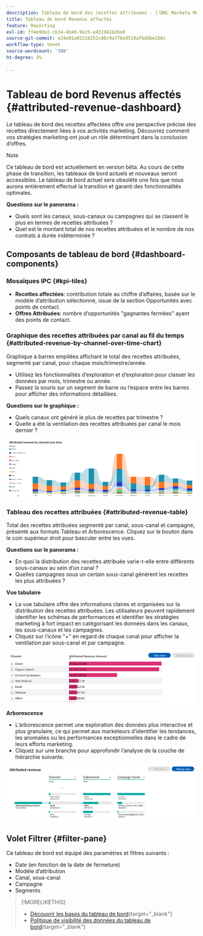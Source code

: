 ```yaml
---
description: Tableau de bord des recettes attribuées - [!DNL Marketo Measure] - Produit
title: Tableau de bord Revenus affectés
feature: Reporting
exl-id: ff4e9de2-cb34-4b40-9e25-e431941b2be0
source-git-commit: e24e01a03218252c06c9a776e0519afbddbe2b8c
workflow-type: tm+mt
source-wordcount: '388'
ht-degree: 3%

---
```


# Tableau de bord Revenus affectés {#attributed-revenue-dashboard}

Le tableau de bord des recettes affectées offre une perspective précise des recettes directement liées à vos activités marketing. Découvrez comment vos stratégies marketing ont joué un rôle déterminant dans la conclusion d’offres.

>[!NOTE]
>
>Ce tableau de bord est actuellement en version bêta. Au cours de cette phase de transition, les tableaux de bord actuels et nouveaux seront accessibles. Le tableau de bord actuel sera obsolète une fois que nous aurons entièrement effectué la transition et garanti des fonctionnalités optimales.

**Questions sur le panorama :**

* Quels sont les canaux, sous-canaux ou campagnes qui se classent le plus en termes de recettes attribuées ?
* Quel est le montant total de nos recettes attribuées et le nombre de nos contrats à durée indéterminée ?

## Composants de tableau de bord {#dashboard-components}

### Mosaïques IPC {#kpi-tiles}

* **Recettes affectées**: contribution totale au chiffre d’affaires, basée sur le modèle d’attribution sélectionné, issue de la section Opportunités avec points de contact.
* **Offres Attribuées**: nombre d’opportunités &quot;gagnantes fermées&quot; ayant des points de contact.

### Graphique des recettes attribuées par canal au fil du temps {#attributed-revenue-by-channel-over-time-chart}

Graphique à barres empilées affichant le total des recettes attribuées, segmenté par canal, pour chaque mois/trimestre/année.

* Utilisez les fonctionnalités d’exploration et d’exploration pour classer les données par mois, trimestre ou année.
* Passez la souris sur un segment de barre ou l’espace entre les barres pour afficher des informations détaillées.

**Questions sur le graphique :**

* Quels canaux ont généré le plus de recettes par trimestre ?
* Quelle a été la ventilation des recettes attribuées par canal le mois dernier ?

![](assets/attributed-revenue-dashboard-1.png)

### Tableau des recettes attribuées {#attributed-revenue-table}

Total des recettes attribuées segmenté par canal, sous-canal et campagne, présenté aux formats Tableau et Arborescence. Cliquez sur le bouton dans le coin supérieur droit pour basculer entre les vues.

**Questions sur le panorama :**

* En quoi la distribution des recettes attribuée varie-t-elle entre différents sous-canaux au sein d’un canal ?
* Quelles campagnes sous un certain sous-canal génèrent les recettes les plus attribuées ?

**Vue tabulaire**

* La vue tabulaire offre des informations claires et organisées sur la distribution des recettes attribuées. Les utilisateurs peuvent rapidement identifier les schémas de performances et identifier les stratégies marketing à fort impact en catégorisant les données dans les canaux, les sous-canaux et les campagnes.
* Cliquez sur l’icône &quot;+&quot; en regard de chaque canal pour afficher la ventilation par sous-canal et par campagne.

![](assets/attributed-revenue-dashboard-2.png)

**Arborescence**

* L’arborescence permet une exploration des données plus interactive et plus granulaire, ce qui permet aux marketeurs d’identifier les tendances, les anomalies ou les performances exceptionnelles dans le cadre de leurs efforts marketing.
* Cliquez sur une branche pour approfondir l’analyse de la couche de hiérarchie suivante.

![](assets/attributed-revenue-dashboard-3.png)

## Volet Filtrer {#filter-pane}

Ce tableau de bord est équipé des paramètres et filtres suivants :

* Date (en fonction de la date de fermeture)
* Modèle d’attribution
* Canal, sous-canal
* Campagne
* Segments

>[!MORELIKETHIS]
>
>* [Découvrir les bases du tableau de bord](/help/marketo-measure-discover-ui/dashboards/discover-dashboard-basics.md){target="_blank"}
>* [Politique de visibilité des données du tableau de bord](/help/marketo-measure-discover-ui/dashboards/dashboard-data-visibility-policy.md){target="_blank"}

